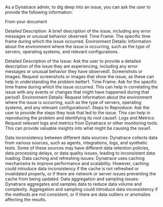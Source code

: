 As a Dynatrace admin, to dig deep into an issue, you can ask the user to provide the following information:

From your document

Detailed Description: A brief description of the issue, including any error messages or unusual behavior observed.
Time Frame: The specific time frame during which the issue occurred.
Environment Details: Information about the environment where the issue is occurring, such as the type of servers, operating systems, and relevant configurations.

Detailed Description of the Issue: Ask the user to provide a detailed description of the issue they are experiencing, including any error messages or unusual behavior they have observed1.
Screenshots or Images: Request screenshots or images that show the issue, as these can help in understanding the problem better1.
Time Frame: Ask for the specific time frame during which the issue occurred. This can help in correlating the issue with any events or changes that might have happened during that period1.
Environment Details: Request information about the environment where the issue is occurring, such as the type of servers, operating systems, and any relevant configurations1.
Steps to Reproduce: Ask the user to provide the steps they took that led to the issue. This can help in reproducing the problem and identifying its root cause1.
Logs and Metrics: Request relevant logs and metrics from Dynatrace or other monitoring tools. This can provide valuable insights into what might be causing the issue1.


Data inconsistency between different data sources: Dynatrace collects data from various sources, such as agents, integrations, logs, and synthetic tests. Some of these sources may have different data retention policies, data processing delays, or data quality issues, leading to inconsistent data loading.
Data caching and refreshing issues: Dynatrace uses caching mechanisms to improve performance and scalability. However, caching could introduce data inconsistency if the cache is not refreshed or invalidated properly, or if there are network or server issues preventing the cache from being updated.
Data aggregation and sampling issues: Dynatrace aggregates and samples data to reduce data volume and complexity. Aggregation and sampling could introduce data inconsistency if the methods are not consistent, or if there are data outliers or anomalies affecting the results.
